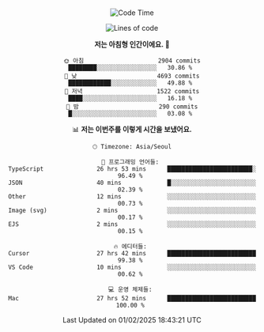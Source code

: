 <div align="center">

<br />

 <!--START_SECTION:waka-->
![Code Time](http://img.shields.io/badge/Code%20Time-4%2C104%20hrs%2018%20mins-blue)

![Lines of code](https://img.shields.io/badge/%EC%A0%80%EB%8A%94%20%EC%97%AC%ED%83%9C%EA%B9%8C%EC%A7%80%20-4.9%20million%20%EC%A4%84%EC%9D%98%20%EC%BD%94%EB%93%9C%EB%A5%BC%20%EC%9E%91%EC%84%B1%ED%96%88%EC%96%B4%EC%9A%94.-blue)

**저는 아침형 인간이에요. 🐤** 

```text
🌞 아침                     2904 commits        ████████░░░░░░░░░░░░░░░░░   30.86 % 
🌆 낮　                     4693 commits        ████████████░░░░░░░░░░░░░   49.88 % 
🌃 저녁                     1522 commits        ████░░░░░░░░░░░░░░░░░░░░░   16.18 % 
🌙 밤　                     290 commits         █░░░░░░░░░░░░░░░░░░░░░░░░   03.08 % 
```


📊 **저는 이번주를 이렇게 시간을 보냈어요.** 

```text
🕑︎ Timezone: Asia/Seoul

💬 프로그래밍 언어들: 
TypeScript               26 hrs 53 mins      ████████████████████████░   96.49 % 
JSON                     40 mins             █░░░░░░░░░░░░░░░░░░░░░░░░   02.39 % 
Other                    12 mins             ░░░░░░░░░░░░░░░░░░░░░░░░░   00.73 % 
Image (svg)              2 mins              ░░░░░░░░░░░░░░░░░░░░░░░░░   00.17 % 
EJS                      2 mins              ░░░░░░░░░░░░░░░░░░░░░░░░░   00.15 % 

🔥 에디터들: 
Cursor                   27 hrs 42 mins      █████████████████████████   99.38 % 
VS Code                  10 mins             ░░░░░░░░░░░░░░░░░░░░░░░░░   00.62 % 

💻 운영 체제들: 
Mac                      27 hrs 52 mins      █████████████████████████   100.00 % 
```


 Last Updated on 01/02/2025 18:43:21 UTC
<!--END_SECTION:waka-->

</div>
